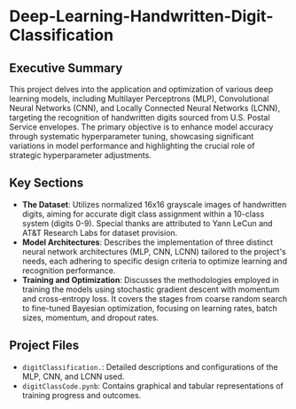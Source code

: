 # Deep-Learning-Handwritten-Digit-Classification
## Executive Summary
This project delves into the application and optimization of various deep learning models, including Multilayer Perceptrons (MLP), Convolutional Neural Networks (CNN), and Locally Connected Neural Networks (LCNN), targeting the recognition of handwritten digits sourced from U.S. Postal Service envelopes. The primary objective is to enhance model accuracy through systematic hyperparameter tuning, showcasing significant variations in model performance and highlighting the crucial role of strategic hyperparameter adjustments.

## Key Sections
- **The Dataset**: Utilizes normalized 16x16 grayscale images of handwritten digits, aiming for accurate digit class assignment within a 10-class system (digits 0-9). Special thanks are attributed to Yann LeCun and AT&T Research Labs for dataset provision.
- **Model Architectures**: Describes the implementation of three distinct neural network architectures (MLP, CNN, LCNN) tailored to the project's needs, each adhering to specific design criteria to optimize learning and recognition performance.
- **Training and Optimization**: Discusses the methodologies employed in training the models using stochastic gradient descent with momentum and cross-entropy loss. It covers the stages from coarse random search to fine-tuned Bayesian optimization, focusing on learning rates, batch sizes, momentum, and dropout rates.

## Project Files
- `digitClassification.`: Detailed descriptions and configurations of the MLP, CNN, and LCNN used.
- `digitClassCode.pynb`: Contains graphical and tabular representations of training progress and outcomes.



